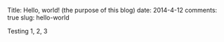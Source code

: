 Title: Hello, world! (the purpose of this blog)
date: 2014-4-12
comments: true
slug: hello-world

Testing 1, 2, 3

